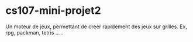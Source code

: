 # cs107-mini-projet2
Un moteur de jeux, permettant de créer rapidement des jeux sur grilles. Ex, rpg, packman, tetris ... .
